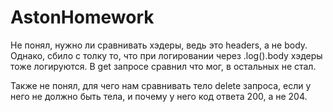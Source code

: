 # AstonHomework
Не понял, нужно ли сравнивать хэдеры, ведь это headers, а не body. Однако, сбило с толку то, что при логировании через .log().body хэдеры тоже логируются. В get запросе сравнил что мог, в остальных не стал.

Также не понял, для чего нам сравнивать тело delete запроса, если у него не должно быть тела, и почему у него код ответа 200, а не 204.